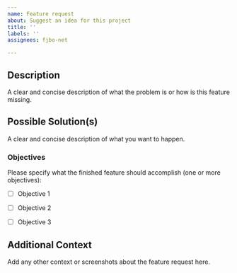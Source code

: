 ```yaml
---
name: Feature request
about: Suggest an idea for this project
title: ''
labels: ''
assignees: fjbo-net

---
```


## Description
A clear and concise description of what the problem is or how is this feature missing.


## Possible Solution(s)
A clear and concise description of what you want to happen.

### Objectives
Please specify what the finished feature should accomplish (one or more objectives):
- [ ] Objective 1
- [ ] Objective 2
- [ ] Objective 3


## Additional Context
Add any other context or screenshots about the feature request here.
